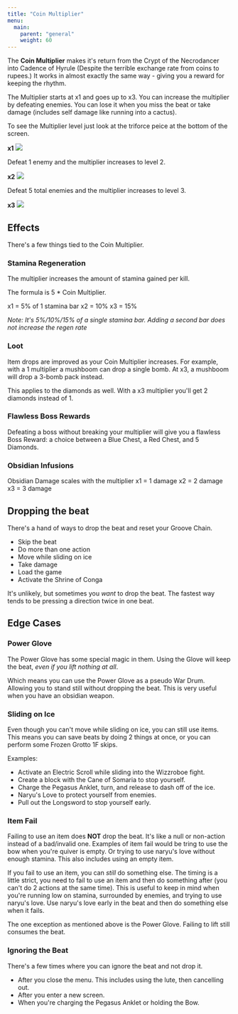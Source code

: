 ```yaml
---
title: "Coin Multiplier"
menu:
  main:
    parent: "general"
    weight: 60
---
```


The **Coin Multiplier** makes it's return from the Crypt of the Necrodancer into Cadence of Hyrule (Despite the terrible exchange rate from coins to rupees.) It works in almost exactly the same way - giving you a reward for keeping the rhythm.

The Multiplier starts at x1 and goes up to x3. You can increase the multiplier by defeating enemies. You can lose it when you miss the beat or take damage (includes self damage like running into a cactus).

To see the Multiplier level just look at the triforce peice at the bottom of the screen.

**x1**
![](/img/mechanics/groove-chain-1.png)

Defeat 1 enemy and the multiplier increases to level 2.

**x2**
![](/img/mechanics/groove-chain-2.png)

Defeat 5 total enemies and the multiplier increases to level 3.

**x3**
![](/img/mechanics/groove-chain-3.png)


## Effects
There's a few things tied to the Coin Multiplier.

### Stamina Regeneration
The multiplier increases the amount of stamina gained per kill.

The formula is 5 * Coin Multiplier.

x1 = 5% of 1 stamina bar
x2 = 10%
x3 = 15%

*Note: It's 5%/10%/15% of a single stamina bar. Adding a second bar does not increase the regen rate*

### Loot
Item drops are improved as your Coin Multiplier increases. For example, with a 1 multiplier a mushboom can drop a single bomb. At x3, a mushboom will drop a 3-bomb pack instead.

This applies to the diamonds as well. With a x3 multiplier you'll get 2 diamonds instead of 1.

### Flawless Boss Rewards
Defeating a boss without breaking your multiplier will give you a flawless Boss Reward: a choice between a Blue Chest, a Red Chest, and 5 Diamonds.

### Obsidian Infusions
Obsidian Damage scales with the multiplier
x1 = 1 damage
x2 = 2 damage
x3 = 3 damage

## Dropping the beat
There's a hand of ways to drop the beat and reset your Groove Chain.

* Skip the beat
* Do more than one action
* Move while sliding on ice
* Take damage
* Load the game
* Activate the Shrine of Conga

It's unlikely, but sometimes you *want* to drop the beat. The fastest way tends to be pressing a direction twice in one beat. 


## Edge Cases

### Power Glove
The Power Glove has some special magic in them. Using the Glove will keep the beat, *even if you lift nothing at all*.

Which means you can use the Power Glove as a pseudo War Drum. Allowing you to stand still without dropping the beat. This is very useful when you have an obsidian weapon.

### Sliding on Ice
Even though you can't move while sliding on ice, you can still use items. This means you can save beats by doing 2 things at once, or you can perform some Frozen Grotto 1F skips.

Examples:
* Activate an Electric Scroll while sliding into the Wizzroboe fight.
* Create a block with the Cane of Somaria to stop yourself.
* Charge the Pegasus Anklet, turn, and release to dash off of the ice.
* Naryu's Love to protect yourself from enemies.
* Pull out the Longsword to stop yourself early.

### Item Fail
Failing to use an item does **NOT** drop the beat. It's like a null or non-action instead of a bad/invalid one. Examples of item fail would be tring to use the bow when you're quiver is empty. Or trying to use naryu's love without enough stamina. This also includes using an empty item.

If you fail to use an item, you can *still* do something else. The timing is a little strict, you need to fail to use an item and then do something after (you can't do 2 actions at the same time). This is useful to keep in mind when you're running low on stamina, surrounded by enemies, and trying to use naryu's love. Use naryu's love early in the beat and then do something else when it fails.

The one exception as mentioned above is the Power Glove. Failing to lift still consumes the beat.

### Ignoring the Beat
There's a few times where you can ignore the beat and not drop it.
* After you close the menu. This includes using the lute, then cancelling out.
* After you enter a new screen.
* When you're charging the Pegasus Anklet or holding the Bow.